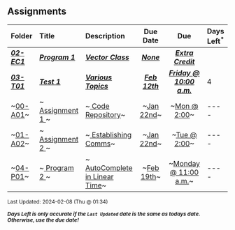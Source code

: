 ## Assignments

| Folder | Title | Description | Due Date | Due | Days Left<sup>*</sup> |
|:------|:------|:------|:-----:|:-----:|-----|
| ***<a href="https://github.com/rugbyprof/3013-Algorithms/tree/master/Assignments/02-EC1">02-EC1</a>*** | ***<a href="https://github.com/rugbyprof/3013-Algorithms/tree/master/Assignments/02-EC1"> Program 1 </a>*** | ***<a href="https://github.com/rugbyprof/3013-Algorithms/tree/master/Assignments/02-EC1"> Vector Class</a>*** | ***<a href="https://github.com/rugbyprof/3013-Algorithms/tree/master/Assignments/02-EC1">None</a>*** | ***<a href="https://github.com/rugbyprof/3013-Algorithms/tree/master/Assignments/02-EC1"> Extra Credit</a>*** |  |
| ***<a href="https://github.com/rugbyprof/3013-Algorithms/tree/master/Assignments/03-T01">03-T01</a>*** | ***<a href="https://github.com/rugbyprof/3013-Algorithms/tree/master/Assignments/03-T01"> Test 1 </a>*** | ***<a href="https://github.com/rugbyprof/3013-Algorithms/tree/master/Assignments/03-T01"> Various Topics</a>*** | ***<a href="https://github.com/rugbyprof/3013-Algorithms/tree/master/Assignments/03-T01">Feb 12th</a>*** | ***<a href="https://github.com/rugbyprof/3013-Algorithms/tree/master/Assignments/03-T01">Friday @ 10:00 a.m.</a>*** | 4 |
| ~<a href="https://github.com/rugbyprof/3013-Algorithms/tree/master/Assignments/00-A01">00-A01</a>~ | ~<a href="https://github.com/rugbyprof/3013-Algorithms/tree/master/Assignments/00-A01"> Assignment 1 </a>~ | ~<a href="https://github.com/rugbyprof/3013-Algorithms/tree/master/Assignments/00-A01"> Code Repository</a>~ | ~<a href="https://github.com/rugbyprof/3013-Algorithms/tree/master/Assignments/00-A01">Jan 22nd</a>~ | ~<a href="https://github.com/rugbyprof/3013-Algorithms/tree/master/Assignments/00-A01">Mon @ 2:00</a>~ | ---- |
| ~<a href="https://github.com/rugbyprof/3013-Algorithms/tree/master/Assignments/01-A02">01-A02</a>~ | ~<a href="https://github.com/rugbyprof/3013-Algorithms/tree/master/Assignments/01-A02"> Assignment 2 </a>~ | ~<a href="https://github.com/rugbyprof/3013-Algorithms/tree/master/Assignments/01-A02"> Establishing Comms</a>~ | ~<a href="https://github.com/rugbyprof/3013-Algorithms/tree/master/Assignments/01-A02">Jan 22nd</a>~ | ~<a href="https://github.com/rugbyprof/3013-Algorithms/tree/master/Assignments/01-A02">Tue @ 2:00</a>~ | ---- |
| ~<a href="https://github.com/rugbyprof/3013-Algorithms/tree/master/Assignments/04-P01">04-P01</a>~ | ~<a href="https://github.com/rugbyprof/3013-Algorithms/tree/master/Assignments/04-P01"> Program 2 </a>~ | ~<a href="https://github.com/rugbyprof/3013-Algorithms/tree/master/Assignments/04-P01"> AutoComplete in Linear Time</a>~ | ~<a href="https://github.com/rugbyprof/3013-Algorithms/tree/master/Assignments/04-P01">Feb 19th</a>~ | ~<a href="https://github.com/rugbyprof/3013-Algorithms/tree/master/Assignments/04-P01">Monday @ 11:00 a.m.</a>~ | ---- |

<sup>Last Updated: 2024-02-08 (Thu @ 01:34)</sup> 

<sup>***Days Left is only accurate if the `Last Updated` date is the same as todays date. Otherwise, use the due date!***</sup> 